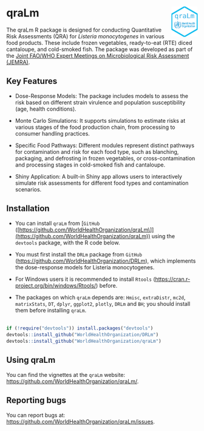 
<!-- README.md is generated from README.Rmd. Please edit that file -->

# qraLm <a href='https://github.com/WorldHealthOrganization/qraLm/docs/'><img src='man/figures/hex-qraLm.png' align="right" height="80" /></a>

The qraLm R package is designed for conducting Quantitative Risk
Assessments (QRA) for *Listeria monocytogenes* in various food products.
These include frozen vegetables, ready-to-eat (RTE) diced cantaloupe,
and cold-smoked fish. The package was developed as part of the [Joint
FAO/WHO Expert Meetings on Microbiological Risk Assessment
(JEMRA)](https://www.who.int/publications/m/item/jemra-of-listeria-monocytogenes-in-foods).

## Key Features

- Dose-Response Models: The package includes models to assess the risk
  based on different strain virulence and population susceptibility
  (age, health conditions).

- Monte Carlo Simulations: It supports simulations to estimate risks at
  various stages of the food production chain, from processing to
  consumer handling practices.

- Specific Food Pathways: Different modules represent distinct pathways
  for contamination and risk for each food type, such as blanching,
  packaging, and defrosting in frozen vegetables, or cross-contamination
  and processing stages in cold-smoked fish and cantaloupe.

- Shiny Application: A built-in Shiny app allows users to interactively
  simulate risk assessments for different food types and contamination
  scenarios.

## Installation

- You can install `qraLm` from [`GitHub`
  (\[https://github.com/WorldHealthOrganization/qraLm\]](https://github.com/WorldHealthOrganization/qraLm))
  using the `devtools` package, with the R code below.

- You must first install the `DRLm` package from `GitHub`
  (<https://github.com/WorldHealthOrganization/DRLm>), which implements
  the dose-response models for Listeria monocytogenes.

- For Windows users it is recommended to install `Rtools`
  (<https://cran.r-project.org/bin/windows/Rtools/>) before.

- The packages on which `qraLm` depends are: `Hmisc`, `extraDistr`,
  `mc2d`, `matrixStats`, `DT`, `dplyr`, `ggplot2`, `plotly`, `DRLm` and
  `BH`; you should install them before installing `qraLm`.

``` r

if (!require("devtools")) install.packages("devtools")
devtools::install_github("WorldHealthOrganization/DRLm")
devtools::install_github("WorldHealthOrganization/qraLm")
```

## Using qraLm

You can find the vignettes at the `qraLm` website:
<https://github.com/WorldHealthOrganization/qraLm/>.

## Reporting bugs

You can report bugs at:
<https://github.com/WorldHealthOrganization/qraLm/issues>.
